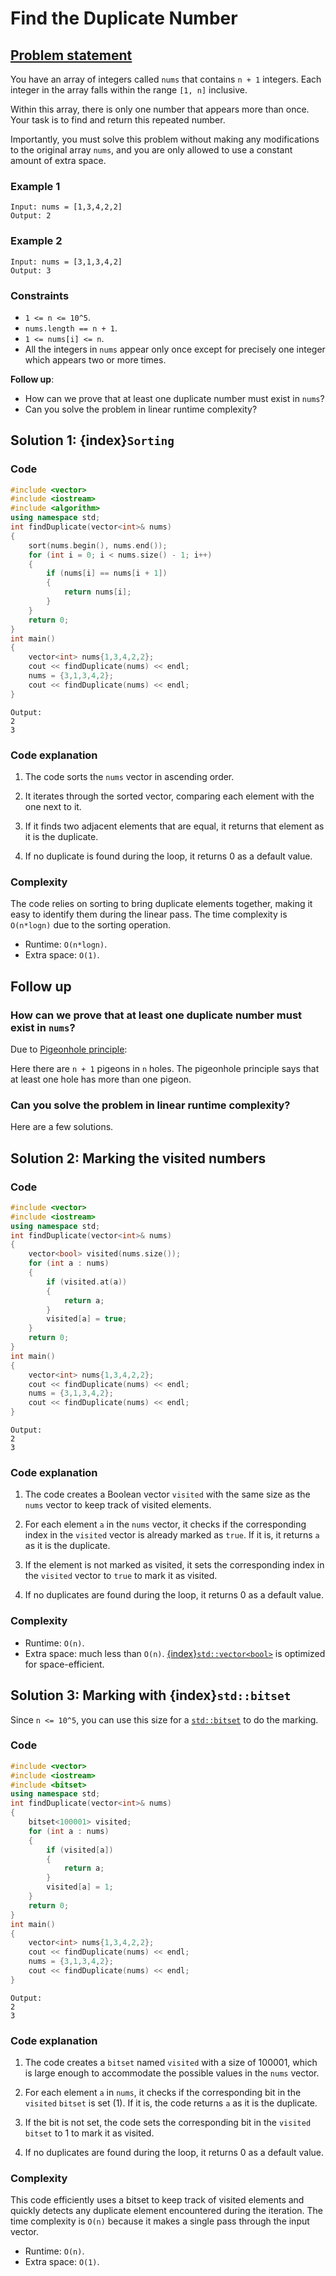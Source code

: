 # Find the Duplicate Number


## [Problem statement](https://leetcode.com/problems/find-the-duplicate-number/)

You have an array of integers called `nums` that contains `n + 1` integers. Each integer in the array falls within the range `[1, n]` inclusive.

Within this array, there is only one number that appears more than once. Your task is to find and return this repeated number.

Importantly, you must solve this problem without making any modifications to the original array `nums`, and you are only allowed to use a constant amount of extra space. 

### Example 1
```text
Input: nums = [1,3,4,2,2]
Output: 2
```

### Example 2
```text
Input: nums = [3,1,3,4,2]
Output: 3
``` 

### Constraints

* `1 <= n <= 10^5`.
* `nums.length == n + 1`.
* `1 <= nums[i] <= n`.
* All the integers in `nums` appear only once except for precisely one integer which appears two or more times.
 

**Follow up**:

* How can we prove that at least one duplicate number must exist in `nums`?
* Can you solve the problem in linear runtime complexity?


## Solution 1: {index}`Sorting`

### Code

```cpp
#include <vector>
#include <iostream>
#include <algorithm>
using namespace std;
int findDuplicate(vector<int>& nums) 
{
    sort(nums.begin(), nums.end());
    for (int i = 0; i < nums.size() - 1; i++) 
    {
        if (nums[i] == nums[i + 1]) 
        {
            return nums[i];
        }
    }
    return 0;
}
int main() 
{
    vector<int> nums{1,3,4,2,2};
    cout << findDuplicate(nums) << endl;
    nums = {3,1,3,4,2};
    cout << findDuplicate(nums) << endl;
}
```
```text
Output:
2
3
```

### Code explanation

1. The code sorts the `nums` vector in ascending order.

2. It iterates through the sorted vector, comparing each element with the one next to it.

3. If it finds two adjacent elements that are equal, it returns that element as it is the duplicate.

4. If no duplicate is found during the loop, it returns 0 as a default value.


### Complexity
The code relies on sorting to bring duplicate elements together, making it easy to identify them during the linear pass. The time complexity is `O(n*logn)` due to the sorting operation.

* Runtime: `O(n*logn)`.
* Extra space: `O(1)`.

## Follow up

### How can we prove that at least one duplicate number must exist in `nums`?

Due to [Pigeonhole principle](https://en.wikipedia.org/wiki/Pigeonhole_principle):

Here there are `n + 1` pigeons in `n` holes. The pigeonhole principle says that at least one hole has more than one pigeon.

### Can you solve the problem in linear runtime complexity?
Here are a few solutions.

## Solution 2: Marking the visited numbers

### Code
```cpp
#include <vector>
#include <iostream>
using namespace std;
int findDuplicate(vector<int>& nums) 
{
    vector<bool> visited(nums.size());
    for (int a : nums) 
    {
        if (visited.at(a)) 
        {
            return a;
        }
        visited[a] = true;
    }
    return 0;
}
int main() 
{
    vector<int> nums{1,3,4,2,2};
    cout << findDuplicate(nums) << endl;
    nums = {3,1,3,4,2};
    cout << findDuplicate(nums) << endl;
}
```
```text
Output:
2
3
```

### Code explanation

1. The code creates a Boolean vector `visited` with the same size as the `nums` vector to keep track of visited elements.

2. For each element `a` in the `nums` vector, it checks if the corresponding index in the `visited` vector is already marked as `true`. If it is, it returns `a` as it is the duplicate.

3. If the element is not marked as visited, it sets the corresponding index in the `visited` vector to `true` to mark it as visited.

4. If no duplicates are found during the loop, it returns 0 as a default value.

### Complexity
* Runtime: `O(n)`.
* Extra space: much less than `O(n)`. [{index}`std::vector<bool>`](https://en.cppreference.com/w/cpp/container/vector_bool) is optimized for space-efficient. 

## Solution 3: Marking with {index}`std::bitset`

Since `n <= 10^5`, you can use this size for a [`std::bitset`](https://en.cppreference.com/w/cpp/utility/bitset) to do the marking. 

### Code
```cpp
#include <vector>
#include <iostream>
#include <bitset>
using namespace std;
int findDuplicate(vector<int>& nums) 
{
    bitset<100001> visited;
    for (int a : nums) 
    {
        if (visited[a]) 
        {
            return a;
        }
        visited[a] = 1;
    }
    return 0;
}
int main() 
{
    vector<int> nums{1,3,4,2,2};
    cout << findDuplicate(nums) << endl;
    nums = {3,1,3,4,2};
    cout << findDuplicate(nums) << endl;
}
```
```text
Output:
2
3
```

### Code explanation

1. The code creates a `bitset` named `visited` with a size of 100001, which is large enough to accommodate the possible values in the `nums` vector.

2. For each element `a` in `nums`, it checks if the corresponding bit in the `visited` `bitset` is set (1). If it is, the code returns `a` as it is the duplicate.

3. If the bit is not set, the code sets the corresponding bit in the `visited` `bitset` to 1 to mark it as visited.

4. If no duplicates are found during the loop, it returns 0 as a default value.

### Complexity
This code efficiently uses a bitset to keep track of visited elements and quickly detects any duplicate element encountered during the iteration. The time complexity is `O(n)` because it makes a single pass through the input vector.

* Runtime: `O(n)`.
* Extra space: `O(1)`. 
